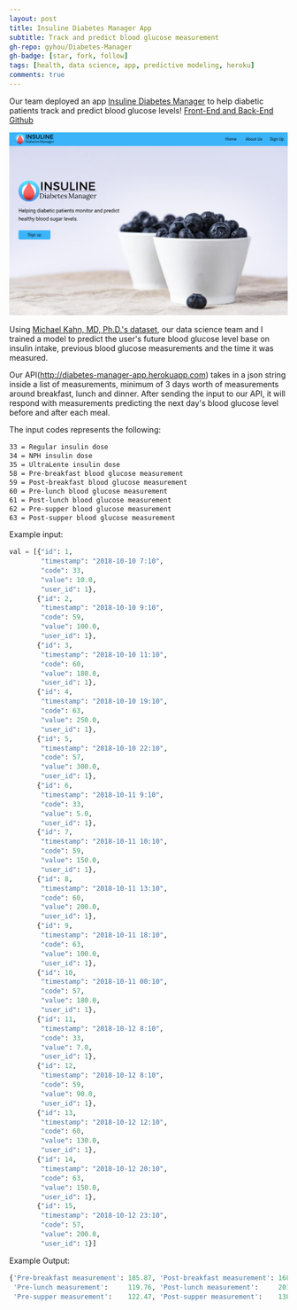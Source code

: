 ```yaml
---
layout: post
title: Insuline Diabetes Manager App
subtitle: Track and predict blood glucose measurement
gh-repo: gyhou/Diabetes-Manager
gh-badge: [star, fork, follow]
tags: [health, data science, app, predictive modeling, heroku]
comments: true
---
```

Our team deployed an app [Insuline Diabetes Manager](https://diabetesmanager.netlify.com/) to help diabetic patients track and predict blood glucose levels! [Front-End and Back-End Github](https://github.com/Build-Week-Diabetes-Manager)

![diabetes-manager-homepage](/img/diabetes-manager.png)

Using [Michael Kahn, MD, Ph.D.'s dataset](https://archive.ics.uci.edu/ml/datasets/diabetes), our data science team and I trained a model to predict the user's future blood glucose level base on insulin intake, previous blood glucose measurements and the time it was measured.

Our API(http://diabetes-manager-app.herokuapp.com) takes in a json string inside a list of measurements, minimum of 3 days worth of measurements around breakfast, lunch and dinner. After sending the input to our API, it will respond with measurements predicting the next day's blood glucose level before and after each meal.

The input codes represents the following:
```
33 = Regular insulin dose
34 = NPH insulin dose
35 = UltraLente insulin dose
58 = Pre-breakfast blood glucose measurement
59 = Post-breakfast blood glucose measurement
60 = Pre-lunch blood glucose measurement
61 = Post-lunch blood glucose measurement
62 = Pre-supper blood glucose measurement
63 = Post-supper blood glucose measurement
```

Example input:
```python
val = [{"id": 1,
        "timestamp": "2018-10-10 7:10",
        "code": 33,
        "value": 10.0,
        "user_id": 1},
       {"id": 2,
        "timestamp": "2018-10-10 9:10",
        "code": 59,
        "value": 100.0,
        "user_id": 1},
       {"id": 3,
        "timestamp": "2018-10-10 11:10",
        "code": 60,
        "value": 180.0,
        "user_id": 1},
       {"id": 4,
        "timestamp": "2018-10-10 19:10",
        "code": 63,
        "value": 250.0,
        "user_id": 1},
       {"id": 5,
        "timestamp": "2018-10-10 22:10",
        "code": 57,
        "value": 300.0,
        "user_id": 1},
       {"id": 6,
        "timestamp": "2018-10-11 9:10",
        "code": 33,
        "value": 5.0,
        "user_id": 1},
       {"id": 7,
        "timestamp": "2018-10-11 10:10",
        "code": 59,
        "value": 150.0,
        "user_id": 1},
       {"id": 8,
        "timestamp": "2018-10-11 13:10",
        "code": 60,
        "value": 200.0,
        "user_id": 1},
       {"id": 9,
        "timestamp": "2018-10-11 18:10",
        "code": 63,
        "value": 100.0,
        "user_id": 1},
       {"id": 10,
        "timestamp": "2018-10-11 00:10",
        "code": 57,
        "value": 180.0,
        "user_id": 1},
       {"id": 11,
        "timestamp": "2018-10-12 8:10",
        "code": 33,
        "value": 7.0,
        "user_id": 1},
       {"id": 12,
        "timestamp": "2018-10-12 8:10",
        "code": 59,
        "value": 90.0,
        "user_id": 1},
       {"id": 13,
        "timestamp": "2018-10-12 12:10",
        "code": 60,
        "value": 130.0,
        "user_id": 1},
       {"id": 14,
        "timestamp": "2018-10-12 20:10",
        "code": 63,
        "value": 150.0,
        "user_id": 1},
       {"id": 15,
        "timestamp": "2018-10-12 23:10",
        "code": 57,
        "value": 200.0,
        "user_id": 1}]
```
        
Example Output:
```python
{'Pre-breakfast measurement': 185.87, 'Post-breakfast measurement': 168.67, 
 'Pre-lunch measurement':     119.76, 'Post-lunch measurement':     201.92, 
 'Pre-supper measurement':    122.47, 'Post-supper measurement':    138.75}
```
